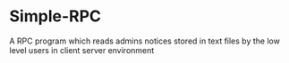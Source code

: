 Simple-RPC
==========

A RPC program which reads admins notices stored in text files by the low level users in client server environment
